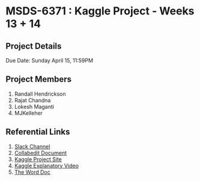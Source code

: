 # MSDS-6371 : Kaggle Project - Weeks 13 + 14

## Project Details
Due Date: Sunday April 15, 11:59PM

## Project Members
1. Randall Hendrickson
1. Rajat Chandna
1. Lokesh Maganti
1. MJKelleher

## Referential Links
1. [Slack Channel](https://msdssmu-collaboration.slack.com/messages/CA0P53HNE/)
1. [Collabedit Document](http://collabedit.com/7f8hc)
1. [Kaggle Project Site](https://www.kaggle.com/c/house-prices-advanced-regression-techniques)
1. [Kaggle Explanatory Video](https://www.youtube.com/watch?v=0QJtczDPxZQ)
1. [The Word Doc](https://cdn.rawgit.com/rhendrickson42/ds6371_project/master/docs/MSDS6371ProjectDescription.docx)
